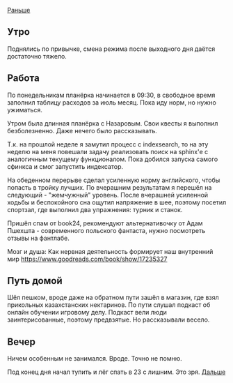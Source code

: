 [Раньше](2021.07.04.md)
## Утро
Поднялись по привычке, смена режима после выходного дня даётся достаточно тяжело.
## Работа
По понедельникам планёрка начинается в 09:30, в свободное время заполнил таблицу расходов за июль месяц. Пока иду норм, но нужно ужиматься.

Утром была длинная планёрка с Назаровым. Свои квесты я выполнил безболезненно. Даже нечего было рассказывать.

Т.к. на прошлой неделе я замутил процесс с indexsearch, то на эту неделю на меня повешали задачу реализовать поиск на sphinx'е с аналогичным текущему функционалом.
Пока добился запуска самого сфинкса и смог запустить индексатор.

На обеденном перерыве сделал усиленную норму английского, чтобы попасть в тройку лучших. По вчерашним результатам я перешёл на следующий - "жемчужный" уровень.
После вчерашней усиленной ходьбы и беспокойного сна ощутил напряжение в шее, поэтому посетил спортзал, где выполнил два упражнения: турник и станок.

Пришёл спам от book24, рекомендуют альтернативочку от Адам Пшехшта - современного польского фантаста, нужно посмотреть отзывы на фантлабе.

Мозг и душа: Как нервная деятельность формирует наш внутренний мир https://www.goodreads.com/book/show/17235327
## Путь домой
Шёл пешком, вроде даже на обратном пути зашёл в магазин, где взял прикольных казахстанских нектаринов. По пути слушал подкаст об онлайн обучении игровому делу. Подкаст вели люди заинтерисованные, поэтому предвзятые. Но рассказывали весело.
## Вечер
Ничем особенным не занимался. Вроде. Точно не помню.

Под конец дня начал тупить и лёг спать в 23 с лишним. Это зря.
[Дальше](2021.07.06.md)